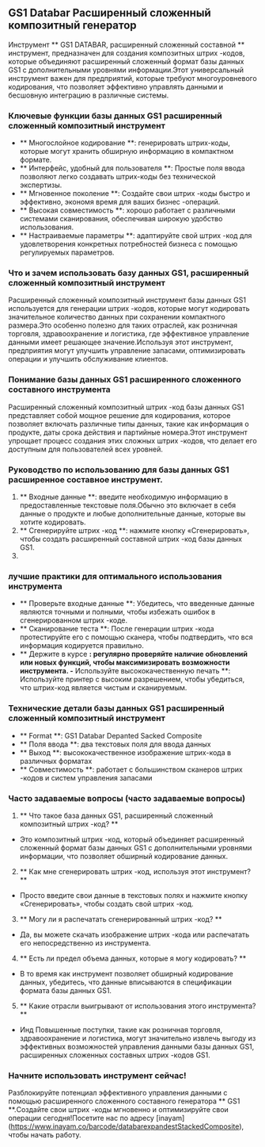 ## GS1 Databar Расширенный сложенный композитный генератор

Инструмент ** GS1 DATABAR, расширенный сложенный составной ** инструмент, предназначен для создания композитных штрих -кодов, которые объединяют расширенный сложенный формат базы данных GS1 с дополнительными уровнями информации.Этот универсальный инструмент важен для предприятий, которые требуют многоуровневого кодирования, что позволяет эффективно управлять данными и бесшовную интеграцию в различные системы.

### Ключевые функции базы данных GS1 расширенный сложенный композитный инструмент

- ** Многослойное кодирование **: генерировать штрих-коды, которые могут хранить обширную информацию в компактном формате.
- ** Интерфейс, удобный для пользователя **: Простые поля ввода позволяют легко создавать штрих-коды без технической экспертизы.
- ** Мгновенное поколение **: Создайте свои штрих -коды быстро и эффективно, экономя время для ваших бизнес -операций.
- ** Высокая совместимость **: хорошо работает с различными системами сканирования, обеспечивая широкую удобство использования.
- ** Настраиваемые параметры **: адаптируйте свой штрих -код для удовлетворения конкретных потребностей бизнеса с помощью регулируемых параметров.

### Что и зачем использовать базу данных GS1, расширенный сложенный композитный инструмент

Расширенный сложенный композитный инструмент базы данных GS1 используется для генерации штрих -кодов, которые могут кодировать значительное количество данных при сохранении компактного размера.Это особенно полезно для таких отраслей, как розничная торговля, здравоохранение и логистика, где эффективное управление данными имеет решающее значение.Используя этот инструмент, предприятия могут улучшить управление запасами, оптимизировать операции и улучшить обслуживание клиентов.

### Понимание базы данных GS1 расширенного сложенного составного инструмента

Расширенный сложенный композитный штрих -код базы данных GS1 представляет собой мощное решение для кодирования, которое позволяет включать различные типы данных, такие как информация о продукте, даты срока действия и партийные номера.Этот инструмент упрощает процесс создания этих сложных штрих -кодов, что делает его доступным для пользователей всех уровней.

### Руководство по использованию для базы данных GS1 расширенное составное инструмент.

1. ** Входные данные **: введите необходимую информацию в предоставленные текстовые поля.Обычно это включает в себя данные о продукте и любые дополнительные данные, которые вы хотите кодировать.
2. ** Сгенерируйте штрих -код **: нажмите кнопку «Сгенерировать», чтобы создать расширенный составной штрих -код базы данных GS1.
3.

### лучшие практики для оптимального использования инструмента

- ** Проверьте входные данные **: Убедитесь, что введенные данные являются точными и полными, чтобы избежать ошибок в сгенерированном штрих -коде.
- ** Сканирование теста **: После генерации штрих -кода протестируйте его с помощью сканера, чтобы подтвердить, что вся информация кодируется правильно.
- ** Держите в курсе **: регулярно проверяйте наличие обновлений или новых функций, чтобы максимизировать возможности инструмента.
-** Используйте высококачественную печать **: Используйте принтер с высоким разрешением, чтобы убедиться, что штрих-код является чистым и сканируемым.

### Технические детали базы данных GS1 расширенный сложенный композитный инструмент

- ** Format **: GS1 Databar Depanted Sacked Composite
- ** Поля ввода **: два текстовых поля для ввода данных
- ** Выход **: высококачественное изображение штрих-кода в различных форматах
- ** Совместимость **: работает с большинством сканеров штрих -кодов и систем управления запасами

### Часто задаваемые вопросы (часто задаваемые вопросы)

1. ** Что такое база данных GS1, расширенный сложенный композитный штрих -код? **
- Это композитный штрих -код, который объединяет расширенный сложенный формат базы данных GS1 с дополнительными уровнями информации, что позволяет обширный кодирование данных.

2. ** Как мне сгенерировать штрих -код, используя этот инструмент? **
- Просто введите свои данные в текстовых полях и нажмите кнопку «Сгенерировать», чтобы создать свой штрих -код.

3. ** Могу ли я распечатать сгенерированный штрих -код? **
- Да, вы можете скачать изображение штрих -кода или распечатать его непосредственно из инструмента.

4. ** Есть ли предел объема данных, которые я могу кодировать? **
- В то время как инструмент позволяет обширный кодирование данных, убедитесь, что данные вписываются в спецификации формата базы данных GS1.

5. ** Какие отрасли выигрывают от использования этого инструмента? **
- Инд Повышенные поступки, такие как розничная торговля, здравоохранение и логистика, могут значительно извлечь выгоду из эффективных возможностей управления данными базы данных GS1, расширенных сложенных составных штрих -кодов GS1.

### Начните использовать инструмент сейчас!

Разблокируйте потенциал эффективного управления данными с помощью расширенного сложенного составного генератора ** GS1 **.Создайте свои штрих -коды мгновенно и оптимизируйте свои операции сегодня!Посетите нас по адресу [inayam] (https://www.inayam.co/barcode/databarexpandestStackedComposite), чтобы начать работу.